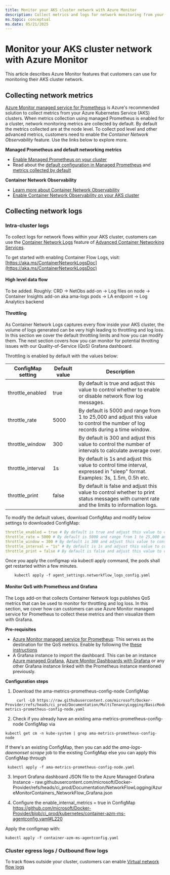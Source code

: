 ```yaml
---
title: Monitor your AKS cluster network with Azure Monitor 
description: Collect metrics and logs for network monitoring from your AKS cluster using Azure Monitor
ms.topic: conceptual
ms.date: 05/21/2025
---
```


#  Monitor your AKS cluster network with Azure Monitor 

This article describes Azure Monitor features that customers can use for monitoring their AKS cluster network. 


## Collecting network metrics

[Azure Monitor managed service for Prometheus](https://learn.microsoft.com/azure/azure-monitor/metrics/prometheus-metrics-overview#azure-monitor-managed-service-for-prometheus) is Azure's recommended solution to collect metrics from your Azure Kubernetes Service (AKS) clusters. When metrics collection using managed Prometheus is enabled for a cluster, network monitoring metrics are collected by default. By default the metrics collected are at the node level. To collect pod level and other advanced metrics, customers need to enable the _Container Network Observability_ feature. Use the links below to explore more. 

**Managed Prometheus and default networking metrics**
* [Enable Managed Prometheus on your cluster](https://learn.microsoft.com/azure/azure-monitor/containers/kubernetes-monitoring-enable?tabs=cli#enable-prometheus-and-grafana)
* Read about the [default configuration in Managed Prometheus](https://learn.microsoft.com/azure/azure-monitor/containers/prometheus-metrics-scrape-default) and [metrics collected by default](https://learn.microsoft.com/azure/azure-monitor/containers/prometheus-metrics-scrape-default#metrics-collected-from-default-targets)

**Container Network Observability** 
* [Learn more about Container Network Observability](https://learn.microsoft.com/azure/aks/container-network-observability-concepts?tabs=cilium)
* [Enable Container Network Observability on your AKS cluster](https://learn.microsoft.com/azure/aks/container-network-observability-how-to?tabs=cilium)



## Collecting network logs


### Intra-cluster logs

To collect logs for network flows within your AKS cluster, customers can use the [Container Network Logs](https://aka.ms/ContainerNetworkLogsDoc) feature of [Advanced Container Networking Services](https://learn.microsoft.com/azure/aks/advanced-container-networking-services-overview). 

To get started with enabling Container Flow Logs, visit: [https://aka.ms/ContainerNetworkLogsDoc](https://aka.ms/ContainerNetworkLogsDoc) 

#### High level data flow

To be added. Roughly: CRD -> NetObs add-on -> Log files on node -> Container Insights add-on aka ama-logs pods -> LA endpoint -> Log Analytics backend 

#### Throttling  

As Container Network Logs captures every flow inside your AKS cluster, the volume of logs generated can be very high leading to throttling and log loss. In this section we cover the default throttling limits and how you can modify them. The next section covers how you can monitor for potential throtting issues with our Quality-of-Service (QoS) Grafana dashboard.

Throttling is enabled by default with the values below: 

| ConfigMap setting | Default value | Description |
| --- | --- | --- |
| throttle_enabled | true | By default is true and adjust this value to control whether to enable or disable network flow log messages. |
| throttle_rate | 5000 | By default is 5000 and range from 1 to 25,000 and adjust this value to control the number of log records during a time window. |
| throttle_window | 300 | By default is 300 and adjust this value to control the number of intervals to calculate average over. |
| throttle_interval | 1s | By default is 1s and adjust this value to control time interval, expressed in "sleep" format. Examples: 3s, 1.5m, 0.5h etc. |
| throttle_print | false | By default is false and adjust this value to control whether to print status messages with current rate and the limits to information logs. |


To modify the default values, download ConfigMap and modify below settings to downloaded ConfigMap: 

```yaml 
throttle_enabled = true # By default is true and adjust this value to control whether to enable or disable network flow log messages. 
throttle_rate = 5000 # By default is 5000 and range from 1 to 25,000 and adjust this value to control the amount of messages for the time. 
throttle_window = 300 # By default is 300 and adjust this value to control the amount of intervals to calculate average over. 
throttle_interval = "1s" # By default is 1s and adjust this value to control time interval, expressed in "sleep" format. Examples: 3s, 1.5m, 0.5h etc. 
throttle_print = false # By default is false and adjust this value to control whether to print status messages with current rate and the limits to information logs. 
```
	 
Once you apply the configmap via kubectl apply command, the pods shall get restarted within a few minutes.  
 
 ```console
     kubectl apply -f agent_settings.networkflow_logs_config.yaml
 ```

#### Monitor QoS with Prometheus and Grafana 

The Logs add-on that collects Container Network logs publishes QoS metrics that can be used to monitor for throttling and log loss. In this section, we cover how can customers can use Azure Monitor managed service for Prometheus to collect these metrics and then visualize them with Grafana.   

**Pre-requisites** 

* [Azure Monitor managed service for Prometheus](https://learn.microsoft.com/azure/azure-monitor/metrics/prometheus-metrics-overview#azure-monitor-managed-service-for-prometheus): This serves as the destination for the QoS metrics. Enable by following the [these instructions](https://learn.microsoft.com/azure/azure-monitor/containers/kubernetes-monitoring-enable?tabs=cli#enable-prometheus-and-grafana)
* A Grafana instance to import the dashboard. This can be an instance [Azure managed Grafana](https://learn.microsoft.com/azure/managed-grafana/overview), [Azure Monitor Dashboards with Grafana](https://learn.microsoft.com/azure/azure-monitor/visualize/visualize-use-grafana-dashboards) or any other Grafana instance linked with the Prometheus instance mentioned previously.  

**Configuration steps** 


 1. Download the ama-metrics-prometheus-config-node ConfigMap 

```console
     curl -LO https://raw.githubusercontent.com/microsoft/Docker-Provider/refs/heads/ci_prod/Documentation/MultiTenancyLogging/BasicMode/ama-metrics-prometheus-config-node.yaml
```

 2. Check if you already have an existing ama-metrics-prometheus-config-node ConfigMap via 
 
```console
kubectl get cm -n kube-system | grep ama-metrics-prometheus-config-node
```

If there's an existing ConfigMap, then you can add the _ama-logs-daemonset scrape_ job to the existing ConfigMap else you can apply this ConfigMap  through 

```console
 kubectl apply -f ama-metrics-prometheus-config-node.yaml 
```

3. Import Grafana dashboard JSON file to the Azure Managed Grafana Instance - raw.githubusercontent.com/microsoft/Docker-Provider/refs/heads/ci_prod/Documentation/NetworkFlowLogging/AzureMonitorContainers_NetworkFlow_Grafana.json 

4. Configure the enable_internal_metrics = true in ConfigMap https://github.com/microsoft/Docker-Provider/blob/ci_prod/kubernetes/container-azm-ms-agentconfig.yaml#L220 

Apply the configmap with: 

```console
kubectl apply -f container-azm-ms-agentconfig.yaml 
```

### Cluster egress logs / Outbound flow logs 

To track flows outside your cluster, customers can enable [Virtual network flow logs](https://learn.microsoft.com/azure/network-watcher/vnet-flow-logs-overview?tabs=Americas)
